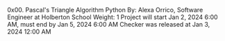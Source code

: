 0x00. Pascal's Triangle
Algorithm
Python
 By: Alexa Orrico, Software Engineer at Holberton School
 Weight: 1
 Project will start Jan 2, 2024 6:00 AM, must end by Jan 5, 2024 6:00 AM
 Checker was released at Jan 3, 2024 12:00 AM

